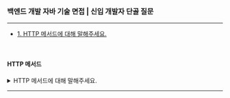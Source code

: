 ### 백엔드 개발 자바 기술 면접 | 신입 개발자 단골 질문

---

- [1. HTTP 메서드에 대해 말해주세요.]()

<br>

#### HTTP 메서드

<details>
<summary>HTTP 메서드에 대해 말해주세요.</summary>

- HTTP 메서드는 클라이언트가 서버에게 요청을 보낼 때, 서버가 수행할 동작을 지정하는 방식이다.
- GET은 서버로부터 데이터를 조회할 때 사용하며, 요청에 대한 응답을 캐싱할 수 있고 요청 데이터가 URL에 포함된다.
- POST는 데이터를 서버에 생성할 때 사용하며, 보안상의 이유로 요청 데이터가 본문에 담겨 있고 캐싱되지 않는다.
- PUT은 특정 리소스를 수정할 때 사용하며, 전체 데이터를 덮어씌우는 방식이다.
- DELETE는 특정 리소스를 삭제할 때 사용한다.

<details>
<summary>⁉️ GET과 POST의 차이점에 대해 말해주세요.</summary>

</details>

</details>

---
